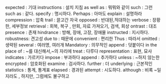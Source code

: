 
expected : 기대
instructions : 설치 지침
as well as : 뭐뭐와 같이
such : 그런
such as : 같다.
specify : 명시하다.
Perhaps  : 아마도
explain : 설명하라
compression : 압축
trail : 끌고간 자국
opposed  : 반대된,적대하는
verbose : 장황한, 세부정보
retrieval : 회복, 복구 , 만회, 자료 가져오기, 검색, 회상
ontrast : 대조
presence : 존재
hindrance : 방해, 장애, 고장, 장애물
instructed : 지시하다.
 robustness: 견고성
 due to : 때문에
convenient : 편리한
 Thus  : 따라서
 omitted  : 생략된
 several : 여러명, 여러개
Mandatory : 의무적인
append : 덧붙이다
in the place of : ~를 대신해서,~의 자리에
treat : 다루다
representation : 표현, 묘사
 indicates : 가르키다
impose : 부과하다
append : 추가하다
unless : ~하지 않는한
encrypted : 암호화된
examine : 검사하다.
further : 더 
underlying  : 근본적인
statistics : 통계, 통계표
elapsed : 경과된
attempt : 시도하다.
although : 비록 ~일지라도 , 하지만, 그럼에도 불구하고









